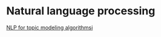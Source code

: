 # Natural language processing
[NLP for topic modeling algorithmsi](https://towardsdatascience.com/short-text-topic-modeling-70e50a57c883)
